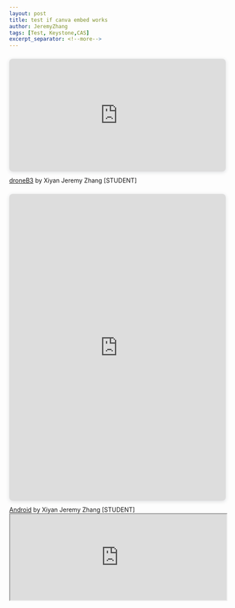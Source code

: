 ```yaml
---
layout: post
title: test if canva embed works
author: JeremyZhang
tags: [Test, Keystone,CAS]
excerpt_separator: <!--more-->
---
```

<!--more-->
<div style="position: relative; width: 100%; height: 0; padding-top: 52.0000%;
 padding-bottom: 0; box-shadow: 0 2px 8px 0 rgba(63,69,81,0.16); margin-top: 1.6em; margin-bottom: 0.9em; overflow: hidden;
 border-radius: 8px; will-change: transform;">
  <iframe loading="lazy" style="position: absolute; width: 100%; height: 100%; top: 0; left: 0; border: none; padding: 0;margin: 0;"
    src="https:&#x2F;&#x2F;www.canva.cn&#x2F;design&#x2F;DAGEOiiz_rc&#x2F;NxmR0Y2t6OwHDCaBIylVTQ&#x2F;view?embed" allowfullscreen="allowfullscreen" allow="fullscreen">
  </iframe>
</div>
<a href="https:&#x2F;&#x2F;www.canva.cn&#x2F;design&#x2F;DAGEOiiz_rc&#x2F;NxmR0Y2t6OwHDCaBIylVTQ&#x2F;view?utm_content=DAGEOiiz_rc&amp;utm_campaign=designshare&amp;utm_medium=embeds&amp;utm_source=link" target="_blank" rel="noopener">droneB3</a> by Xiyan Jeremy Zhang [STUDENT]

<div style="position: relative; width: 100%; height: 0; padding-top: 141.4286%;
 padding-bottom: 0; box-shadow: 0 2px 8px 0 rgba(63,69,81,0.16); margin-top: 1.6em; margin-bottom: 0.9em; overflow: hidden;
 border-radius: 8px; will-change: transform;">
  <iframe loading="lazy" style="position: absolute; width: 100%; height: 100%; top: 0; left: 0; border: none; padding: 0;margin: 0;"
    src="https:&#x2F;&#x2F;www.canva.cn&#x2F;design&#x2F;DAF_W7m1GYE&#x2F;UsBHjoQamAsD6Ftp21zvtg&#x2F;view?embed" allowfullscreen="allowfullscreen" allow="fullscreen">
  </iframe>
</div>
<a href="https:&#x2F;&#x2F;www.canva.cn&#x2F;design&#x2F;DAF_W7m1GYE&#x2F;UsBHjoQamAsD6Ftp21zvtg&#x2F;view?utm_content=DAF_W7m1GYE&amp;utm_campaign=designshare&amp;utm_medium=embeds&amp;utm_source=link" target="_blank" rel="noopener">Android</a> by Xiyan Jeremy Zhang [STUDENT]



<iframe src="https://www.desmos.com/calculator/pl3n1o0hib" width="100%" style="min-height:200px"></iframe>